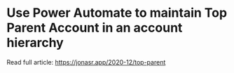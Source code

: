 # Use Power Automate to maintain Top Parent Account in an account hierarchy

Read full article:
https://jonasr.app/2020-12/top-parent
